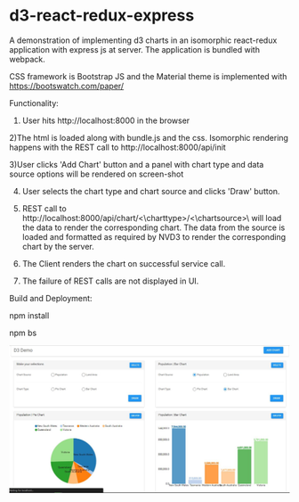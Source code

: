 # d3-react-redux-express
A demonstration of implementing d3 charts in an isomorphic react-redux application with express js at server. The application is bundled with webpack. 

CSS framework is Bootstrap JS and the Material theme is implemented with https://bootswatch.com/paper/

Functionality:

1) User hits http://localhost:8000 in the browser

2)The html is loaded along with bundle.js and the css. Isomorphic rendering happens with the REST call to  http://localhost:8000/api/init

3)User clicks 'Add Chart' button and a panel with chart type and data source options will be rendered on screen-shot

4) User selects the chart type and chart source and clicks 'Draw' button.

5) REST call to  http://localhost:8000/api/chart/\<\charttype\>\/\<\chartsource\>\ will load the data to render the corresponding chart. The data from the source is loaded and formatted as required by NVD3 to render the corresponding chart by the server.

6) The Client renders the chart on successful service call.

7) The failure of REST calls are not displayed in UI. 


Build and Deployment:

npm install

npm bs


![image](https://github.com/AjithJosephThomas/d3-react-redux-express/blob/master/screenshot.jpg)
